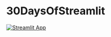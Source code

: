 # 30DaysOfStreamlit

[![Streamlit App](https://static.streamlit.io/badges/streamlit_badge_black_white.svg)](https://share.streamlit.io/dataprofessor/30daysofstreamlit/)
